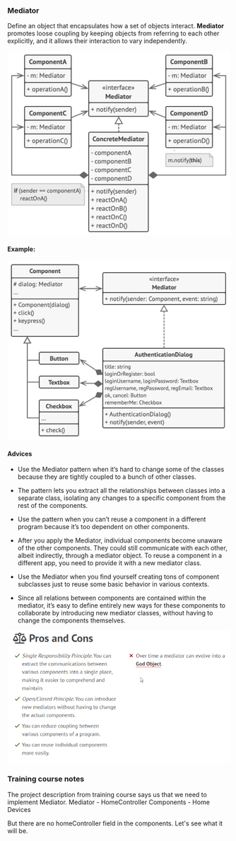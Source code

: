 ### Mediator
Define an object that encapsulates how a set of objects interact.
**Mediator** promotes loose coupling by keeping objects from referring to each other explicitly,
and it allows their interaction to vary independently.

![mediaor-structure](../assets/behavioral/mediator-structure.png)

#### Example:
![mediator-example](../assets/behavioral/mediator-example.png)

#### Advices
- Use the Mediator pattern when it’s hard to change some of the classes because they are tightly coupled to a bunch of other classes.
- The pattern lets you extract all the relationships between classes into a separate class, isolating any changes to a specific component from the rest of the components.


- Use the pattern when you can’t reuse a component in a different program because it’s too dependent on other components.
- After you apply the Mediator, individual components become unaware of the other components. They could still communicate with each other, albeit indirectly, through a mediator object. To reuse a component in a different app, you need to provide it with a new mediator class.


- Use the Mediator when you find yourself creating tons of component subclasses just to reuse some basic behavior in various contexts.
- Since all relations between components are contained within the mediator, it’s easy to define entirely new ways for these components to collaborate by introducing new mediator classes, without having to change the components themselves.

![Pros Cons](../assets/behavioral/mediator-pros-cons.png)

### Training course notes
The project description from training course says us that we need to implement Mediator.
Mediator - HomeController
Components - Home Devices

But there are no homeController field in the components. 
Let's see what it will be.
